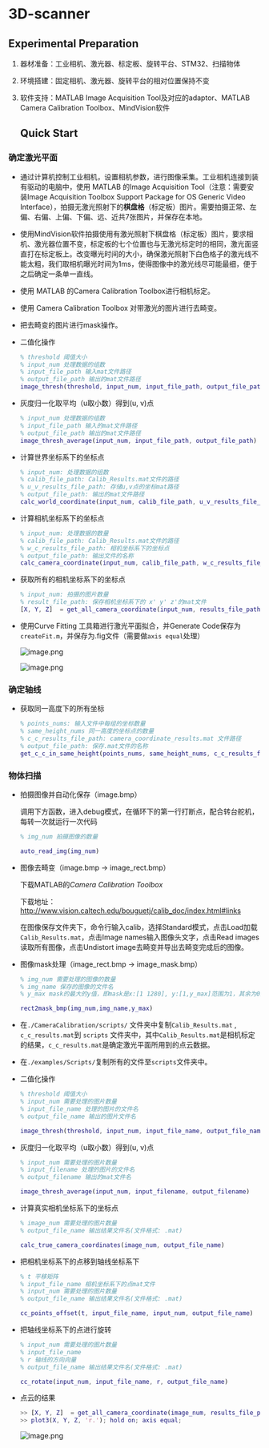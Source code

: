 # 3D-scanner



##  Experimental Preparation

1. 器材准备：工业相机、激光器、标定板、旋转平台、STM32、扫描物体
2. 环境搭建：固定相机、激光器、旋转平台的相对位置保持不变
3. 软件支持：MATLAB Image Acquisition Tool及对应的adaptor、MATLAB Camera Calibration Toolbox、MindVision软件

 	## Quick Start

### 确定激光平面

- 通过计算机控制工业相机，设置相机参数，进行图像采集。工业相机连接到装有驱动的电脑中，使用 MATLAB 的Image Acquisition Tool（注意：需要安装Image Acquisition Toolbox Support Package for OS Generic Video Interface），拍摄无激光照射下的**棋盘格**（标定板）图片。需要拍摄正常、左偏、右偏、上偏、下偏、远、近共7张图片，并保存在本地。
- 使用MindVision软件拍摄使用有激光照射下棋盘格（标定板）图片，要求相机、激光器位置不变，标定板的七个位置也与无激光标定时的相同，激光面竖直打在标定板上。改变曝光时间的大小，确保激光照射下白色格子的激光线不能太粗，我们取相机曝光时间为1ms，使得图像中的激光线尽可能最细，便于之后确定一条单一直线。
- 使用 MATLAB 的Camera Calibration Toolbox进行相机标定。
- 使用 Camera Calibration Toolbox 对带激光的图片进行去畸变。
- 把去畸变的图片进行mask操作。

- 二值化操作

  ```matlab
  % threshold 阈值大小
  % input_num 处理数据的组数
  % input_file_path 输入mat文件路径
  % output_file_path 输出的mat文件路径
  image_thresh(threshold, input_num, input_file_path, output_file_path)
  ```

- 灰度归一化取平均（u取小数）得到(u, v)点

  ```matlab
  % input_num 处理数据的组数
  % input_file_path 输入的mat文件路径
  % output_file_path 输出的mat文件路径
  image_thresh_average(input_num, input_file_path, output_file_path)
  ```

- 计算世界坐标系下的坐标点

  ```matlab
  % input_num: 处理数据的组数
  % calib_file_path: Calib_Results.mat文件的路径
  % u_v_results_file_path: 存储u,v点的坐标mat路径
  % output_file_path: 输出的mat文件路径
  calc_world_coordinate(input_num, calib_file_path, u_v_results_file_path, output_file_path)
  ```

- 计算相机坐标系下的坐标点

  ```matlab
  % input_num: 处理数据的数量
  % calib_file_path: Calib_Results.mat文件的路径
  % w_c_results_file_path: 相机坐标系下的坐标点
  % output_file_path: 输出文件的名称
  calc_camera_coordinate(input_num, calib_file_path, w_c_results_file_path, output_file_path)
  ```

- 获取所有的相机坐标系下的坐标点 

  ```matlab
  % input_num: 拍摄的图片数量
  % result_file_path: 保存相机坐标系下的 x' y' z'的mat文件 
  [X, Y, Z]  = get_all_camera_coordinate(input_num, results_file_path)
  ```

- 使用Curve Fitting 工具箱进行激光平面拟合，并Generate Code保存为`createFit.m`，并保存为.fig文件（需要做`axis equal`处理）

  ![image.png](https://i.loli.net/2020/01/12/P1fdCoMbK2nj8YN.png)

  ![image.png](https://i.loli.net/2020/01/12/eOEqPuT1sZkcbV3.png)

### 确定轴线

- 获取同一高度下的所有坐标

  ```matlab
  % points_nums: 输入文件中每组的坐标数量
  % same_height_nums 同一高度的坐标点的数量
  % c_c_results_file_path: camera_coordinate_results.mat 文件路径
  % output_file_path: 保存.mat文件的名称
  get_c_c_in_same_height(points_nums, same_height_nums, c_c_results_file_path, output_file_path)
  ```

  

### 物体扫描

- 拍摄图像并自动化保存（image.bmp）

  调用下方函数，进入debug模式，在循环下的第一行打断点，配合转台舵机，每转一次就运行一次代码

  ```matlab
  % img_num 拍摄图像的数量
  
  auto_read_img(img_num)
  ```



- 图像去畸变（image.bmp → image_rect.bmp）

  下载MATLAB的*Camera Calibration Toolbox*

  下载地址：http://www.vision.caltech.edu/bouguetj/calib_doc/index.html#links

  在图像保存文件夹下，命令行输入calib，选择Standard模式，点击Load加载`Calib_Results.mat`，点击Image names输入图像头文字，点击Read images读取所有图像，点击Undistort image去畸变并导出去畸变完成后的图像。

  

- 图像mask处理（image_rect.bmp → image_mask.bmp）

  ```matlab
  % img_num 需要处理的图像的数量
  % img_name 保存的图像的文件名
  % y_max mask的最大的y值，即mask是x:[1 1280], y:[1,y_max]范围为1，其余为0的1280*1024矩阵
  
  rect2mask_bmp(img_num,img_name,y_max)
  ```

  

- 在`./CameraCalibration/scripts/` 文件夹中复制`Calib_Results.mat` , `c_c_results.mat`到 `scripts` 文件夹中，其中`Calib_Results.mat`是相机标定的结果，`c_c_results.mat`是确定激光平面所用到的点云数据。

  

- 在`./examples/Scripts/`复制所有的文件至`scripts`文件夹中。

  

- 二值化操作

  ```matlab
  % threshold 阈值大小
  % input_num 需要处理的图片数量
  % input_file_name 处理的图片的文件名
  % output_file_name 输出的图片文件名
  
  image_thresh(threshold, input_num, input_file_name, output_file_name)
  ```

  

- 灰度归一化取平均（u取小数）得到(u, v)点

  ```matlab
  % input_num 需要处理的图片数量
  % input_filename 处理的图片的文件名
  % output_filename 输出的mat文件名
  
  image_thresh_average(input_num, input_filename, output_filename)
  ```

  

- 计算真实相机坐标系下的坐标点

  ```matlab
  % image_num 需要处理的图片数量
  % output_file_name 输出结果文件名(文件格式: .mat)
  
  calc_true_camera_coordinates(image_num, output_file_name)
  ```

  

- 把相机坐标系下的点移到轴线坐标系下

  ```matlab
  % t 平移矩阵
  % input_file_name 相机坐标系下的点mat文件
  % input_num 需要处理的图片数量
  % output_file_name 输出结果文件名(文件格式: .mat)
  
  cc_points_offset(t, input_file_name, input_num, output_file_name)
  ```

  

- 把轴线坐标系下的点进行旋转

  ```matlab
  % input_num 需要处理的图片数量
  % input_file_name 
  % r 轴线的方向向量
  % output_file_name 输出结果文件名(文件格式: .mat)
  
  cc_rotate(input_num, input_file_name, r, output_file_name)
  ```

  

- 点云的结果

  ```matlab
  >> [X, Y, Z]  = get_all_camera_coordinate(image_num, results_file_path)
  >> plot3(X, Y, Z, 'r.'); hold on; axis equal;
  ```

  ![image.png](https://i.loli.net/2019/12/31/eSULa18slkEoQ7n.png)

  

